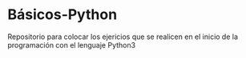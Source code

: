 # Básicos-Python
Repositorio para colocar los ejericios que se realicen en el inicio de la programación con el lenguaje Python3
